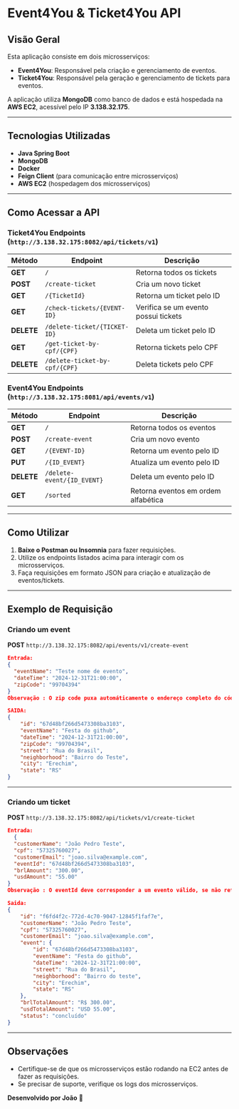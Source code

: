 # Event4You & Ticket4You API

## Visão Geral

Esta aplicação consiste em dois microsserviços:

- **Event4You**: Responsável pela criação e gerenciamento de eventos.
- **Ticket4You**: Responsável pela geração e gerenciamento de tickets para eventos.

A aplicação utiliza **MongoDB** como banco de dados e está hospedada na **AWS EC2**, acessível pelo IP **3.138.32.175**.

---

## Tecnologias Utilizadas

- **Java Spring Boot**
- **MongoDB**
- **Docker**
- **Feign Client** (para comunicação entre microsserviços)
- **AWS EC2** (hospedagem dos microsserviços)

---

## Como Acessar a API

### Ticket4You Endpoints (`http://3.138.32.175:8082/api/tickets/v1`)

| Método     | Endpoint                      | Descrição                            |
| ---------- | ----------------------------- | ------------------------------------ |
| **GET**    | `/`                           | Retorna todos os tickets             |
| **POST**   | `/create-ticket`              | Cria um novo ticket                  |
| **GET**    | `/{TicketId}`                 | Retorna um ticket pelo ID            |
| **GET**    | `/check-tickets/{EVENT-ID}`   | Verifica se um evento possui tickets |
| **DELETE** | `/delete-ticket/{TICKET-ID}`  | Deleta um ticket pelo ID             |
| **GET**    | `/get-ticket-by-cpf/{CPF}`    | Retorna tickets pelo CPF             |
| **DELETE** | `/delete-ticket-by-cpf/{CPF}` | Deleta tickets pelo CPF              |

### Event4You Endpoints (`http://3.138.32.175:8081/api/events/v1`)

| Método     | Endpoint                   | Descrição                           |
| ---------- | -------------------------- | ----------------------------------- |
| **GET**    | `/`                        | Retorna todos os eventos            |
| **POST**   | `/create-event`            | Cria um novo evento                 |
| **GET**    | `/{EVENT-ID}`              | Retorna um evento pelo ID           |
| **PUT**    | `/{ID_EVENT}`              | Atualiza um evento pelo ID          |
| **DELETE** | `/delete-event/{ID_EVENT}` | Deleta um evento pelo ID            |
| **GET**    | `/sorted`                  | Retorna eventos em ordem alfabética |

---

## Como Utilizar

1. **Baixe o Postman ou Insomnia** para fazer requisições.
2. Utilize os endpoints listados acima para interagir com os microsserviços.
3. Faça requisições em formato JSON para criação e atualização de eventos/tickets.

---

## Exemplo de Requisição

### Criando um event

**POST** `http://3.138.32.175:8082/api/events/v1/create-event`

```json
Entrada:
{
  "eventName": "Teste nome de evento",
  "dateTime": "2024-12-31T21:00:00",
  "zipCode": "99704394"
}
Observação : O zip code puxa automáticamente o endereço completo do código postal

SAIDA:
{
	"id": "67d48bf266d5473308ba3103",
	"eventName": "Festa do github",
	"dateTime": "2024-12-31T21:00:00",
	"zipCode": "99704394",
	"street": "Rua do Brasil",
	"neighborhood": "Bairro do Teste",
	"city": "Erechim",
	"state": "RS"
}
```

---

### Criando um ticket

**POST** `http://3.138.32.175:8082/api/tickets/v1/create-ticket`

```json
Entrada:
  {
  "customerName": "João Pedro Teste",
  "cpf": "57325760027",
  "customerEmail": "joao.silva@example.com",
  "eventId": "67d48bf266d5473308ba3103",
  "brlAmount": "300.00",
  "usdAmount": "55.00"
}
Observação : O eventId deve corresponder a um evento válido, se não retornará um erro.

Saida:
{
	"id": "f6fd4f2c-772d-4c70-9047-12845f1faf7e",
	"customerName": "João Pedro Teste",
	"cpf": "57325760027",
	"customerEmail": "joao.silva@example.com",
	"event": {
		"id": "67d48bf266d5473308ba3103",
		"eventName": "Festa do github",
		"dateTime": "2024-12-31T21:00:00",
		"street": "Rua do Brasil",
		"neighborhood": "Bairro do teste",
		"city": "Erechim",
		"state": "RS"
	},
	"brlTotalAmount": "R$ 300.00",
	"usdTotalAmount": "USD 55.00",
	"status": "concluído"
}
```

---

## Observações

- Certifique-se de que os microsserviços estão rodando na EC2 antes de fazer as requisições.
- Se precisar de suporte, verifique os logs dos microsserviços.

**Desenvolvido por João** 🚀
